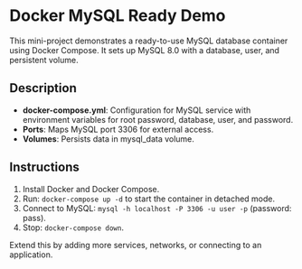 # Docker MySQL Ready Demo

This mini-project demonstrates a ready-to-use MySQL database container using Docker Compose. It sets up MySQL 8.0 with a database, user, and persistent volume.

## Description
- **docker-compose.yml**: Configuration for MySQL service with environment variables for root password, database, user, and password.
- **Ports**: Maps MySQL port 3306 for external access.
- **Volumes**: Persists data in mysql_data volume.

## Instructions
1. Install Docker and Docker Compose.
2. Run: `docker-compose up -d` to start the container in detached mode.
3. Connect to MySQL: `mysql -h localhost -P 3306 -u user -p` (password: pass).
4. Stop: `docker-compose down`.

Extend this by adding more services, networks, or connecting to an application.
